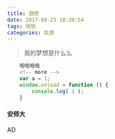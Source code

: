 ```yaml
---
title: 遐想
date: 2017-08-23 18:20:54
tags: 哈哈
categories: 乱想
---
```


> 我的梦想是什么么

``` javascript
    哈哈哈哈
    <!-- more -->
    var a = 1;
    window.onload = function () {
        console.log( 1 );
    }
```
#### 安师大
AD

